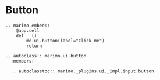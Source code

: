 # Button

```{eval-rst}
.. marimo-embed::
    @app.cell
    def __():
        mo.ui.button(label="Click me")
        return
```

```{eval-rst}
.. autoclass:: marimo.ui.button
  :members:

  .. autoclasstoc:: marimo._plugins.ui._impl.input.button
```
